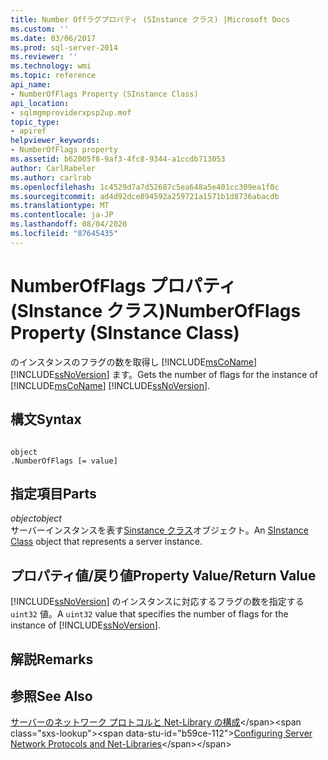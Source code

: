 ```yaml
---
title: Number Offラグプロパティ (SInstance クラス) |Microsoft Docs
ms.custom: ''
ms.date: 03/06/2017
ms.prod: sql-server-2014
ms.reviewer: ''
ms.technology: wmi
ms.topic: reference
api_name:
- NumberOfFlags Property (SInstance Class)
api_location:
- sqlmgmproviderxpsp2up.mof
topic_type:
- apiref
helpviewer_keywords:
- NumberOfFlags property
ms.assetid: b62005f8-9af3-4fc8-9344-a1ccdb713053
author: CarlRabeler
ms.author: carlrab
ms.openlocfilehash: 1c4529d7a7d52687c5ea648a5e401cc309ea1f0c
ms.sourcegitcommit: ad4d92dce894592a259721a1571b1d8736abacdb
ms.translationtype: MT
ms.contentlocale: ja-JP
ms.lasthandoff: 08/04/2020
ms.locfileid: "87645435"
---
```

# <a name="numberofflags-property-sinstance-class"></a><span data-ttu-id="b59ce-102">NumberOfFlags プロパティ (SInstance クラス)</span><span class="sxs-lookup"><span data-stu-id="b59ce-102">NumberOfFlags Property (SInstance Class)</span></span>
  <span data-ttu-id="b59ce-103">のインスタンスのフラグの数を取得し [!INCLUDE[msCoName](../../../includes/msconame-md.md)] [!INCLUDE[ssNoVersion](../../../includes/ssnoversion-md.md)] ます。</span><span class="sxs-lookup"><span data-stu-id="b59ce-103">Gets the number of flags for the instance of [!INCLUDE[msCoName](../../../includes/msconame-md.md)] [!INCLUDE[ssNoVersion](../../../includes/ssnoversion-md.md)].</span></span>  
  
## <a name="syntax"></a><span data-ttu-id="b59ce-104">構文</span><span class="sxs-lookup"><span data-stu-id="b59ce-104">Syntax</span></span>  
  
```  
  
object  
.NumberOfFlags [= value]  
```  
  
## <a name="parts"></a><span data-ttu-id="b59ce-105">指定項目</span><span class="sxs-lookup"><span data-stu-id="b59ce-105">Parts</span></span>  
 <span data-ttu-id="b59ce-106">*object*</span><span class="sxs-lookup"><span data-stu-id="b59ce-106">*object*</span></span>  
 <span data-ttu-id="b59ce-107">サーバーインスタンスを表す[Sinstance クラス](sinstance-class.md)オブジェクト。</span><span class="sxs-lookup"><span data-stu-id="b59ce-107">An [SInstance Class](sinstance-class.md) object that represents a server instance.</span></span>  
  
## <a name="property-valuereturn-value"></a><span data-ttu-id="b59ce-108">プロパティ値/戻り値</span><span class="sxs-lookup"><span data-stu-id="b59ce-108">Property Value/Return Value</span></span>  
 <span data-ttu-id="b59ce-109">[!INCLUDE[ssNoVersion](../../../includes/ssnoversion-md.md)] のインスタンスに対応するフラグの数を指定する `uint32` 値。</span><span class="sxs-lookup"><span data-stu-id="b59ce-109">A `uint32` value that specifies the number of flags for the instance of [!INCLUDE[ssNoVersion](../../../includes/ssnoversion-md.md)].</span></span>  
  
## <a name="remarks"></a><span data-ttu-id="b59ce-110">解説</span><span class="sxs-lookup"><span data-stu-id="b59ce-110">Remarks</span></span>  
  
## <a name="see-also"></a><span data-ttu-id="b59ce-111">参照</span><span class="sxs-lookup"><span data-stu-id="b59ce-111">See Also</span></span>  
 <span data-ttu-id="b59ce-112">[サーバーのネットワーク プロトコルと Net-Library の構成](https://msdn.microsoft.com/library/ms177485\(v=sql.100\).aspx)</span><span class="sxs-lookup"><span data-stu-id="b59ce-112">[Configuring Server Network Protocols and Net-Libraries](https://msdn.microsoft.com/library/ms177485\(v=sql.100\).aspx)</span></span>  
  
  
